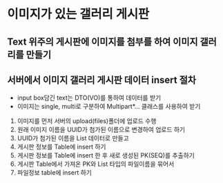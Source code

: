 # 이미지가 있는 갤러리 게시판

## Text 위주의 게시판에 이미지를 첨부를 하여 이미지 갤러리를 만들기

## 서버에서 이미지 갤러리 게시판 데이터 insert 절차
* input box담긴 text는 DTO(VO)를 통하여 데이터를 받기
* 이미지는 single, multi로 구분하여 Multipart*... 클래스를 사용하여 받기

1. 이미지를 먼저 서버의 upload(files)폴더에 업로드 수행
2. 원래 이미지 이름을 UUID가 첨가된 이름으로 변경하여 업로드 하기
3. UUID가 첨가된 이름을 List<String> 데이터로 만들고
4. 게시판 정보를 Table에 insert 하기
5. 게시판 정보를 Table에 insert 한 후 새로 생성된 PK(SEQ)를 추출하기
6. 게시판 Table에서 가져온 PK와 List<String> 타입의 파일이름을 묶어서
7. 파일정보 table에 insert 하기

